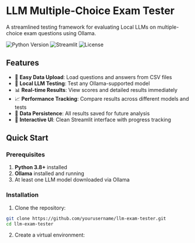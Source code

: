 # LLM Multiple-Choice Exam Tester

A streamlined testing framework for evaluating Local LLMs on multiple-choice exam questions using Ollama.

![Python Version](https://img.shields.io/badge/python-3.8%2B-blue)
![Streamlit](https://img.shields.io/badge/streamlit-1.32%2B-red)
![License](https://img.shields.io/badge/license-MIT-green)

## Features

- 📁 **Easy Data Upload**: Load questions and answers from CSV files
- 🤖 **Local LLM Testing**: Test any Ollama-supported model
- 📊 **Real-time Results**: View scores and detailed results immediately
- 📈 **Performance Tracking**: Compare results across different models and tests
- 💾 **Data Persistence**: All results saved for future analysis
- 🎨 **Interactive UI**: Clean Streamlit interface with progress tracking

## Quick Start

### Prerequisites

1. **Python 3.8+** installed
2. **Ollama** installed and running
3. At least one LLM model downloaded via Ollama

### Installation

1. Clone the repository:
```bash
git clone https://github.com/yourusername/llm-exam-tester.git
cd llm-exam-tester
```

2. Create a virtual environment:
